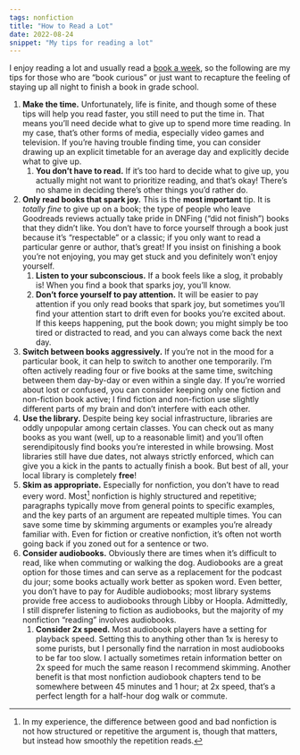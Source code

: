 ```yaml
---
tags: nonfiction
title: "How to Read a Lot"
date: 2022-08-24
snippet: "My tips for reading a lot"
---
```


I enjoy reading a lot and usually read a [book a week][1], so the following are my tips for those who are “book curious” or just want to recapture the feeling of staying up all night to finish a book in grade school.

1. **Make the time.** Unfortunately, life is finite, and though some of these tips will help you read faster, you still need to put the time in. That means you’ll need decide what to give up to spend more time reading. In my case, that’s other forms of media, especially video games and television. If you’re having trouble finding time, you can consider drawing up an explicit timetable for an average day and explicitly decide what to give up.
	1. **You don’t have to read.** If it’s too hard to decide what to give up, you actually might not want to prioritize reading, and that’s okay! There’s no shame in deciding there’s other things you’d rather do.
2. **Only read books that spark joy.** This is the **most important** tip. It is _totally fine_ to give up on a book; the type of people who leave Goodreads reviews actually take pride in DNFing (“did not finish”) books that they didn’t like. You don’t have to force yourself through a book just because it’s “respectable” or a classic; if you only want to read a particular genre or author, that’s great! If you insist on finishing a book you’re not enjoying, you may get stuck and you definitely won’t enjoy yourself.
	1. **Listen to your subconscious.** If a book feels like a slog, it probably is! When you find a book that sparks joy, you’ll know.
	2. **Don’t force yourself to pay attention.** It will be easier to pay attention if you only read books that spark joy, but sometimes you’ll find your attention start to drift even for books you’re excited about. If this keeps happening, put the book down; you might simply be too tired or distracted to read, and you can always come back the next day.
3. **Switch between books aggressively.** If you’re not in the mood for a particular book, it can help to switch to another one temporarily. I’m often actively reading four or five books at the same time, switching between them day-by-day or even within a single day. If you’re worried about lost or confused, you can consider keeping only one fiction and non-fiction book active; I find fiction and non-fiction use slightly different parts of my brain and don’t interfere with each other.
4. **Use the library.** Despite being key social infrastructure, libraries are oddly unpopular among certain classes. You can check out as many books as you want (well, up to a reasonable limit) and you’ll often serendipitously find books you’re interested in while browsing. Most libraries still have due dates, not always strictly enforced, which can give you a kick in the pants to actually finish a book. But best of all, your local library is completely **free**!
5. **Skim as appropriate.** Especially for nonfiction, you don’t have to read every word. Most[^1] nonfiction is highly structured and repetitive; paragraphs typically move from general points to specific examples, and the key parts of an argument are repeated multiple times. You can save some time by skimming arguments or examples you’re already familiar with. Even for fiction or creative nonfiction, it’s often not worth going back if you zoned out for a sentence or two.
6. **Consider audiobooks.** Obviously there are times when it’s difficult to read, like when commuting or walking the dog. Audiobooks are a great option for those times and can serve as a replacement for the podcast du jour; some books actually work better as spoken word. Even better, you don’t have to pay for Audible audiobooks; most library systems provide free access to audiobooks through Libby or Hoopla. Admittedly, I still disprefer listening to fiction as audiobooks, but the majority of my nonfiction “reading” involves audiobooks.
	1. **Consider 2x speed.** Most audiobook players have a setting for playback speed. Setting this to anything other than 1x is heresy to some purists, but I personally find the narration in most audiobooks to be far too slow. I actually sometimes retain information better on 2x speed for much the same reason I recommend skimming. Another benefit is that most nonfiction audiobook chapters tend to be somewhere between 45 minutes and 1 hour; at 2x speed, that’s a perfect length for a half-hour dog walk or commute.

[^1]:	In my experience, the difference between good and bad nonfiction is not how structured or repetitive the argument is, though that matters, but instead how smoothly the repetition reads.

[1]:	/logs